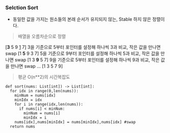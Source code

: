 ### Selction Sort

- 동일한 값을 가지는 원소들의 본래 순서가 유지되지 않는, Stable 하지 않은 정렬이다.

> 배열을 오름차순으로 정렬

[**3** 5 9 <U>1</U> 7] 3을 기준으로 5부터 포인터를 설정해 하나씩 3과 비교, 작은 값을 만나면 swap
[1 **5** 9 3 7] 5을 기준으로 9부터 포인터를 설정해 하나씩 5과 비교, 작은 값을 만나면 swap
[1 3 **9** 5 7] 9을 기준으로 5부터 포인터를 설정해 하나씩 9과 비교, 작은 값을 만나면 swap
...
[1 3 5 7 9]

> 평균 O(n\*\*2)의 시간복잡도

```
def sort(nums: List[int]) -> List[int]:
  for idx in range(0,len(nums)):
    minNum = nums[idx]
    minIdx = idx
    for i in range(idx,len(nums)):
      if nums[i] < minNum:
        minNum = nums[i]
        minIdx = i
    nums[idx],nums[minIdx] = nums[minIdx],nums[idx] #swap
  return nums
```

